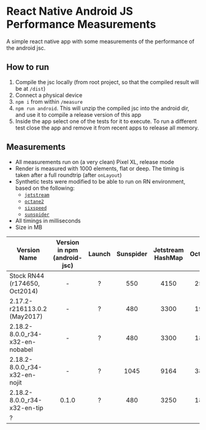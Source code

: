 # React Native Android JS Performance Measurements

A simple react native app with some measurements of the performance of the android jsc.

## How to run

1. Compile the jsc locally (from root project, so that the compiled result will be at `/dist`)
1. Connect a physical device
1. `npm i` from within `/measure`
1. `npm run android`. This will unzip the compiled jsc into the android dir, and use it to compile a release version of this app
1. Inside the app select one of the tests for it to execute. To run a different test close the app and remove it from recent apps to release all memory.

## Measurements

- All measurements run on (a very clean) Pixel XL, release mode
- Render is measured with 1000 elements, flat or deep. The timing is taken after a full roundtrip (after `onLayout`)
- Synthetic tests were modified to be able to run on RN environment, based on the following:
  - [`jetstream`](http://browserbench.org/JetStream/)
  - [`octane2`](https://chromium.github.io/octane/)
  - [`sixspeed`](https://github.com/kpdecker/six-speed)
  - [`sunspider`](https://webkit.org/perf/sunspider/sunspider.html)
- All timings in milliseconds
- Size in MB


| Version Name                    | Version in npm (android-jsc) | Launch | Sunspider | Jetstream HashMap | Octane2 | SixSpeed | Render Flat | Render Deep | Size(MB) |
| ------------------------------- | :--------------------------: | :----: | :-------: | :---------------: | :-----: | :------: | :---------: | :---------: | :------: |
| Stock RN44 (r174650, Oct2014)   | -                            | ?      | 550       | 4150              | 2500    | 1400     | 900         | 1400        | ?        |
| 2.17.2-r216113.0.2 (May2017)    | -                            | ?      | 480       | 3300              | 1950    | 440      | 850         | 1250        | ?        |
| 2.18.2-8.0.0_r34-x32-en-nobabel | -                            | ?      | 480       | 3300              | 1850    | 410      | 900         | 1350        | ?        |
| 2.18.2-8.0.0_r34-x32-en-nojit   | -                            | ?      | 1045      | 9164              | 3856    | 574      | 900         | 1165        | ?        |
| 2.18.2-8.0.0_r34-x32-en-tip     | 0.1.0                        | ?      | 480       | 3250              | 1800    | 400      | 850         | 1300        | ?        |
| ?                               |                              |        |           |                   |         |          |             |             |          |
